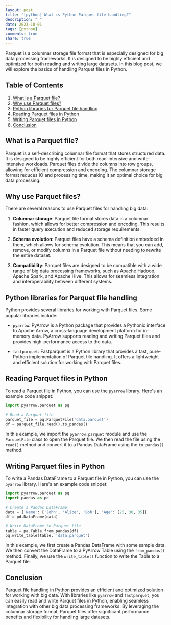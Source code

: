 ```yaml
---
layout: post
title: "[python] What is Python Parquet file handling?"
description: " "
date: 2023-10-01
tags: [python]
comments: true
share: true
---
```


Parquet is a columnar storage file format that is especially designed for big data processing frameworks. It is designed to be highly efficient and optimized for both reading and writing large datasets. In this blog post, we will explore the basics of handling Parquet files in Python.

## Table of Contents
1. [What is a Parquet file?](#what-is-a-parquet-file)
2. [Why use Parquet files?](#why-use-parquet-files)
3. [Python libraries for Parquet file handling](#python-libraries-for-parquet-file-handling)
4. [Reading Parquet files in Python](#reading-parquet-files-in-python)
5. [Writing Parquet files in Python](#writing-parquet-files-in-python)
6. [Conclusion](#conclusion)

## What is a Parquet file?
Parquet is a self-describing columnar file format that stores structured data. It is designed to be highly efficient for both read-intensive and write-intensive workloads. Parquet files divide the columns into row groups, allowing for efficient compression and encoding. The columnar storage format reduces IO and processing time, making it an optimal choice for big data processing.

## Why use Parquet files?
There are several reasons to use Parquet files for handling big data:

1. **Columnar storage**: Parquet file format stores data in a columnar fashion, which allows for better compression and encoding. This results in faster query execution and reduced storage requirements.

2. **Schema evolution**: Parquet files have a schema definition embedded in them, which allows for schema evolution. This means that you can add, remove, or modify columns in a Parquet file without needing to rewrite the entire dataset.

3. **Compatibility**: Parquet files are designed to be compatible with a wide range of big data processing frameworks, such as Apache Hadoop, Apache Spark, and Apache Hive. This allows for seamless integration and interoperability between different systems.

## Python libraries for Parquet file handling
Python provides several libraries for working with Parquet files. Some popular libraries include:

- `pyarrow`: PyArrow is a Python package that provides a Pythonic interface to Apache Arrow, a cross-language development platform for in-memory data. PyArrow supports reading and writing Parquet files and provides high-performance access to the data.

- `fastparquet`: Fastparquet is a Python library that provides a fast, pure-Python implementation of Parquet file handling. It offers a lightweight and efficient solution for working with Parquet files.

## Reading Parquet files in Python
To read a Parquet file in Python, you can use the `pyarrow` library. Here's an example code snippet:

```python
import pyarrow.parquet as pq

# Read a Parquet file
parquet_file = pq.ParquetFile('data.parquet')
df = parquet_file.read().to_pandas()
```

In this example, we import the `pyarrow.parquet` module and use the `ParquetFile` class to open the Parquet file. We then read the file using the `read()` method and convert it to a Pandas DataFrame using the `to_pandas()` method.

## Writing Parquet files in Python
To write a Pandas DataFrame to a Parquet file in Python, you can use the `pyarrow` library. Here's an example code snippet:

```python
import pyarrow.parquet as pq
import pandas as pd

# Create a Pandas DataFrame
data = {'Name': ['John', 'Alice', 'Bob'], 'Age': [25, 30, 35]}
df = pd.DataFrame(data)

# Write DataFrame to Parquet file
table = pa.Table.from_pandas(df)
pq.write_table(table, 'data.parquet')
```

In this example, we first create a Pandas DataFrame with some sample data. We then convert the DataFrame to a PyArrow Table using the `from_pandas()` method. Finally, we use the `write_table()` function to write the Table to a Parquet file.

## Conclusion
Parquet file handling in Python provides an efficient and optimized solution for working with big data. With libraries like `pyarrow` and `fastparquet`, you can easily read and write Parquet files in Python, enabling seamless integration with other big data processing frameworks. By leveraging the columnar storage format, Parquet files offer significant performance benefits and flexibility for handling large datasets.